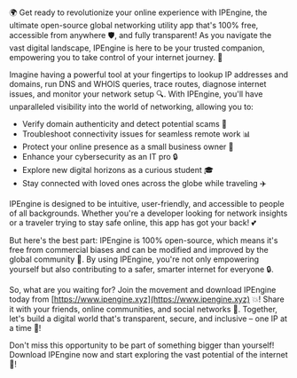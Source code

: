 🌍 Get ready to revolutionize your online experience with IPEngine, the ultimate open-source global networking utility app that's 100% free, accessible from anywhere 🛡️, and fully transparent! As you navigate the vast digital landscape, IPEngine is here to be your trusted companion, empowering you to take control of your internet journey. 💪

Imagine having a powerful tool at your fingertips to lookup IP addresses and domains, run DNS and WHOIS queries, trace routes, diagnose internet issues, and monitor your network setup 🔍. With IPEngine, you'll have unparalleled visibility into the world of networking, allowing you to:

* Verify domain authenticity and detect potential scams 👀
* Troubleshoot connectivity issues for seamless remote work 📊
* Protect your online presence as a small business owner 💼
* Enhance your cybersecurity as an IT pro 🔒
* Explore new digital horizons as a curious student 🎓
* Stay connected with loved ones across the globe while traveling ✈️

IPEngine is designed to be intuitive, user-friendly, and accessible to people of all backgrounds. Whether you're a developer looking for network insights or a traveler trying to stay safe online, this app has got your back! 💕

But here's the best part: IPEngine is 100% open-source, which means it's free from commercial biases and can be modified and improved by the global community 🤝. By using IPEngine, you're not only empowering yourself but also contributing to a safer, smarter internet for everyone 🔒.

So, what are you waiting for? Join the movement and download IPEngine today from [https://www.ipengine.xyz](https://www.ipengine.xyz) 💥! Share it with your friends, online communities, and social networks 📱. Together, let's build a digital world that's transparent, secure, and inclusive – one IP at a time 🔗!

Don't miss this opportunity to be part of something bigger than yourself! Download IPEngine now and start exploring the vast potential of the internet 🚀!